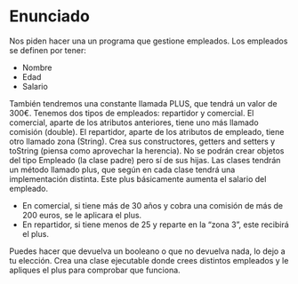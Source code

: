 # Enunciado

Nos piden hacer una un programa que gestione empleados. Los empleados se definen por tener:

- Nombre
- Edad
- Salario

También tendremos una constante llamada PLUS, que tendrá un valor de 300€. Tenemos dos tipos de empleados: repartidor y comercial.
El comercial, aparte de los atributos anteriores, tiene uno más llamado comisión (double). El repartidor, aparte de los atributos de empleado, tiene otro llamado zona (String).
Crea sus constructores, getters and setters y toString (piensa como aprovechar la herencia). No se podrán crear objetos del tipo Empleado (la clase padre) pero sí de sus hijas.
Las clases tendrán un método llamado plus, que según en cada clase tendrá una implementación distinta. Este plus básicamente aumenta el salario del empleado.

- En comercial, si tiene más de 30 años y cobra una comisión de más de 200 euros, se le
aplicara el plus.
- En repartidor, si tiene menos de 25 y reparte en la “zona 3”, este recibirá el plus.

Puedes hacer que devuelva un booleano o que no devuelva nada, lo dejo a tu elección.
Crea una clase ejecutable donde crees distintos empleados y le apliques el plus para comprobar que funciona.